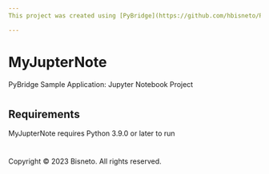 ```yaml
---
This project was created using [PyBridge](https://github.com/hbisneto/PyBridge)

---
```


# MyJupterNote
PyBridge Sample Application: Jupyter Notebook Project

#

## Requirements

MyJupterNote requires Python 3.9.0 or later to run

#

Copyright © 2023 Bisneto. All rights reserved.